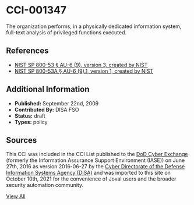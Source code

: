 # CCI-001347

The organization performs, in a physically dedicated information system, full-text analysis of privileged functions executed.

## References ##

* [NIST SP 800-53 § AU-6 (9), version 3, created by NIST](http://csrc.nist.gov/publications/PubsSPs.html)
* [NIST SP 800-53A § AU-6 (9).1, version 1, created by NIST](http://csrc.nist.gov/publications/PubsSPs.html)


## Additional Information ##

* **Published:** September 22nd, 2009
* **Contributed By:** DISA FSO
* **Status:** draft
* **Types:** policy

## Sources ##

This CCI was included in the CCI List published to the [DoD Cyber Exchange](https://public.cyber.mil/stigs/cci/)
(formerly the Information Assurance Support Environment (IASE)) on June 27th, 2016 as version
2016-06-27 by the [Cyber Directorate of the Defense Information Systems Agency (DISA)](https://public.cyber.mil/about-cyber/)
and was imported to this site on October 10th, 2021 for the convenience of Joval users and the broader
security automation community.

[View All](../README.md)
